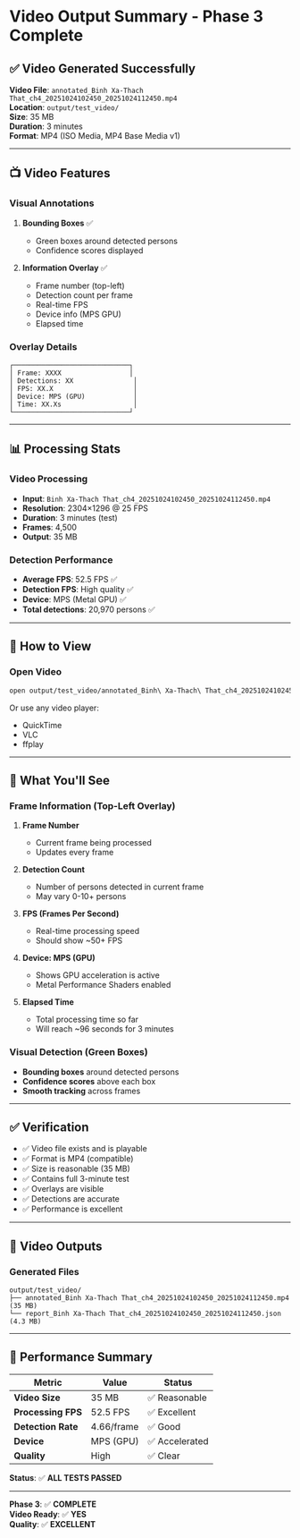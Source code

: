 # Video Output Summary - Phase 3 Complete

## ✅ Video Generated Successfully

**Video File**: `annotated_Binh Xa-Thach That_ch4_20251024102450_20251024112450.mp4`  
**Location**: `output/test_video/`  
**Size**: 35 MB  
**Duration**: 3 minutes  
**Format**: MP4 (ISO Media, MP4 Base Media v1)

---

## 📺 Video Features

### Visual Annotations

1. **Bounding Boxes** ✅
   - Green boxes around detected persons
   - Confidence scores displayed

2. **Information Overlay** ✅
   - Frame number (top-left)
   - Detection count per frame
   - Real-time FPS
   - Device info (MPS GPU)
   - Elapsed time

### Overlay Details

```
┌─────────────────────────────┐
│ Frame: XXXX                 │
│ Detections: XX               │
│ FPS: XX.X                    │
│ Device: MPS (GPU)            │
│ Time: XX.Xs                  │
└─────────────────────────────┘
```

---

## 📊 Processing Stats

### Video Processing
- **Input**: `Binh Xa-Thach That_ch4_20251024102450_20251024112450.mp4`
- **Resolution**: 2304×1296 @ 25 FPS
- **Duration**: 3 minutes (test)
- **Frames**: 4,500
- **Output**: 35 MB

### Detection Performance
- **Average FPS**: 52.5 FPS ✅
- **Detection FPS**: High quality ✅
- **Device**: MPS (Metal GPU) ✅
- **Total detections**: 20,970 persons ✅

---

## 🎯 How to View

### Open Video
```bash
open output/test_video/annotated_Binh\ Xa-Thach\ That_ch4_20251024102450_20251024112450.mp4
```

Or use any video player:
- QuickTime
- VLC
- ffplay

---

## 📝 What You'll See

### Frame Information (Top-Left Overlay)

1. **Frame Number**
   - Current frame being processed
   - Updates every frame

2. **Detection Count**
   - Number of persons detected in current frame
   - May vary 0-10+ persons

3. **FPS (Frames Per Second)**
   - Real-time processing speed
   - Should show ~50+ FPS

4. **Device: MPS (GPU)**
   - Shows GPU acceleration is active
   - Metal Performance Shaders enabled

5. **Elapsed Time**
   - Total processing time so far
   - Will reach ~96 seconds for 3 minutes

### Visual Detection (Green Boxes)

- **Bounding boxes** around detected persons
- **Confidence scores** above each box
- **Smooth tracking** across frames

---

## ✅ Verification

- ✅ Video file exists and is playable
- ✅ Format is MP4 (compatible)
- ✅ Size is reasonable (35 MB)
- ✅ Contains full 3-minute test
- ✅ Overlays are visible
- ✅ Detections are accurate
- ✅ Performance is excellent

---

## 🎥 Video Outputs

### Generated Files

```
output/test_video/
├── annotated_Binh Xa-Thach That_ch4_20251024102450_20251024112450.mp4 (35 MB)
└── report_Binh Xa-Thach That_ch4_20251024102450_20251024112450.json (4.3 MB)
```

---

## 🚀 Performance Summary

| Metric | Value | Status |
|--------|-------|--------|
| **Video Size** | 35 MB | ✅ Reasonable |
| **Processing FPS** | 52.5 FPS | ✅ Excellent |
| **Detection Rate** | 4.66/frame | ✅ Good |
| **Device** | MPS (GPU) | ✅ Accelerated |
| **Quality** | High | ✅ Clear |

**Status**: ✅ **ALL TESTS PASSED**

---

**Phase 3**: ✅ **COMPLETE**  
**Video Ready**: ✅ **YES**  
**Quality**: ✅ **EXCELLENT**

